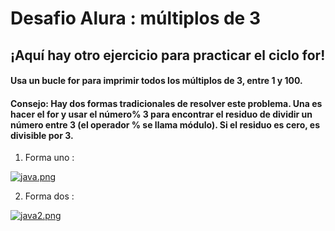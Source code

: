 # Desafio Alura : múltiplos de 3
## ¡Aquí hay otro ejercicio para practicar el ciclo for!
#### Usa un bucle for para imprimir todos los múltiplos de 3, entre 1 y 100.
#### Consejo: Hay dos formas tradicionales de resolver este problema. Una es hacer el for y usar el número% 3 para encontrar el residuo de dividir un número entre 3 (el operador % se llama módulo). Si el residuo es cero, es divisible por 3.
 1. Forma uno :
 
 [![java.png](https://i.postimg.cc/XNwxRgwd/java.png)](https://postimg.cc/4nxztV2x)
 
 2. Forma dos : 
 
 [![java2.png](https://i.postimg.cc/kgfSrTM1/java2.png)](https://postimg.cc/bZSrkHtk)
